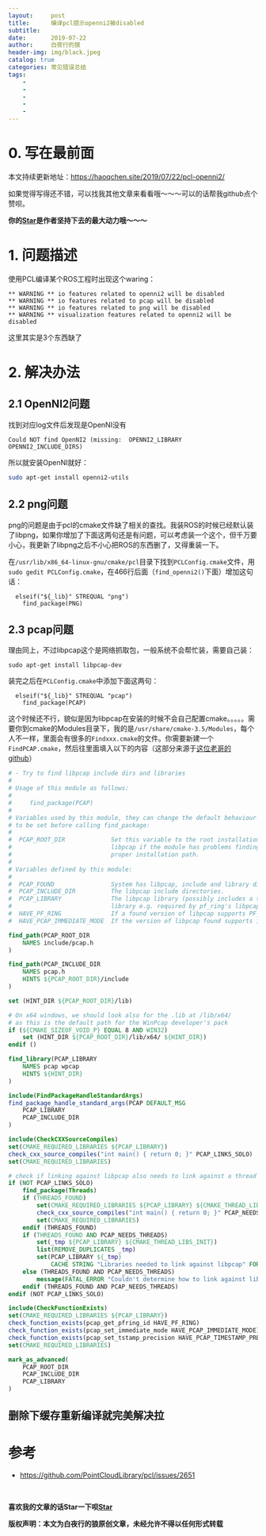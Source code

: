 ```yaml
---
layout:     post
title:      编译pcl提示openni2被disabled
subtitle:   
date:       2019-07-22
author:     白夜行的狼
header-img: img/black.jpeg
catalog: true
categories: 常见错误总结 
tags:
    - 
    - 
    - 
    - 
    - 
--- 
```


# 0. 写在最前面

本文持续更新地址：<https://haoqchen.site/2019/07/22/pcl-openni2/>

如果觉得写得还不错，可以找我其他文章来看看哦～～～可以的话帮我github点个赞呗。

**你的[Star](https://github.com/HaoQChen/HaoQChen.github.io)是作者坚持下去的最大动力哦～～～**

# 1. 问题描述

使用PCL编译某个ROS工程时出现这个waring：
```
** WARNING ** io features related to openni2 will be disabled
** WARNING ** io features related to pcap will be disabled
** WARNING ** io features related to png will be disabled
** WARNING ** visualization features related to openni2 will be disabled
```

这里其实是3个东西缺了

# 2. 解决办法

## 2.1 OpenNI2问题

找到对应log文件后发现是OpenNI没有
```
Could NOT find OpenNI2 (missing:  OPENNI2_LIBRARY OPENNI2_INCLUDE_DIRS)
```

所以就安装OpenNI就好：

```bash
sudo apt-get install openni2-utils
```

## 2.2 png问题

png的问题是由于pcl的cmake文件缺了相关的查找。我装ROS的时候已经默认装了libpng，如果你增加了下面这两句还是有问题，可以考虑装一个这个，但千万要小心，我更新了libpng之后不小心把ROS的东西删了，又得重装一下。

在`/usr/lib/x86_64-linux-gnu/cmake/pcl`目录下找到`PCLConfig.cmake`文件，用`sudo gedit PCLConfig.cmake`，在466行后面（`find_openni2()`下面）增加这句话：

```
  elseif("${_lib}" STREQUAL "png")
    find_package(PNG)
```

## 2.3 pcap问题

理由同上，不过libpcap这个是网络抓取包，一般系统不会帮忙装，需要自己装：

```
sudo apt-get install libpcap-dev
```

装完之后在`PCLConfig.cmake`中添加下面这两句：

```
  elseif("${_lib}" STREQUAL "pcap")
    find_package(PCAP)
```

这个时候还不行，貌似是因为libpcap在安装的时候不会自己配置cmake。。。。。需要你到cmake的Modules目录下，我的是`/usr/share/cmake-3.5/Modules`，每个人不一样，里面会有很多的`Findxxx.cmake`的文件。你需要新建一个`FindPCAP.cmake`，然后往里面填入以下的内容（这部分来源于[这位老哥的github](https://github.com/mfontanini/libtins/blob/master/cmake/Modules/FindPCAP.cmake)）

```cmake
# - Try to find libpcap include dirs and libraries
#
# Usage of this module as follows:
#
#     find_package(PCAP)
#
# Variables used by this module, they can change the default behaviour and need
# to be set before calling find_package:
#
#  PCAP_ROOT_DIR             Set this variable to the root installation of
#                            libpcap if the module has problems finding the
#                            proper installation path.
#
# Variables defined by this module:
#
#  PCAP_FOUND                System has libpcap, include and library dirs found
#  PCAP_INCLUDE_DIR          The libpcap include directories.
#  PCAP_LIBRARY              The libpcap library (possibly includes a thread
#                            library e.g. required by pf_ring's libpcap)
#  HAVE_PF_RING              If a found version of libpcap supports PF_RING
#  HAVE_PCAP_IMMEDIATE_MODE  If the version of libpcap found supports immediate mode

find_path(PCAP_ROOT_DIR
    NAMES include/pcap.h
)

find_path(PCAP_INCLUDE_DIR
    NAMES pcap.h
    HINTS ${PCAP_ROOT_DIR}/include
)

set (HINT_DIR ${PCAP_ROOT_DIR}/lib)

# On x64 windows, we should look also for the .lib at /lib/x64/
# as this is the default path for the WinPcap developer's pack
if (${CMAKE_SIZEOF_VOID_P} EQUAL 8 AND WIN32)
    set (HINT_DIR ${PCAP_ROOT_DIR}/lib/x64/ ${HINT_DIR})
endif ()

find_library(PCAP_LIBRARY
    NAMES pcap wpcap
    HINTS ${HINT_DIR}
)

include(FindPackageHandleStandardArgs)
find_package_handle_standard_args(PCAP DEFAULT_MSG
    PCAP_LIBRARY
    PCAP_INCLUDE_DIR
)

include(CheckCXXSourceCompiles)
set(CMAKE_REQUIRED_LIBRARIES ${PCAP_LIBRARY})
check_cxx_source_compiles("int main() { return 0; }" PCAP_LINKS_SOLO)
set(CMAKE_REQUIRED_LIBRARIES)

# check if linking against libpcap also needs to link against a thread library
if (NOT PCAP_LINKS_SOLO)
    find_package(Threads)
    if (THREADS_FOUND)
        set(CMAKE_REQUIRED_LIBRARIES ${PCAP_LIBRARY} ${CMAKE_THREAD_LIBS_INIT})
        check_cxx_source_compiles("int main() { return 0; }" PCAP_NEEDS_THREADS)
        set(CMAKE_REQUIRED_LIBRARIES)
    endif (THREADS_FOUND)
    if (THREADS_FOUND AND PCAP_NEEDS_THREADS)
        set(_tmp ${PCAP_LIBRARY} ${CMAKE_THREAD_LIBS_INIT})
        list(REMOVE_DUPLICATES _tmp)
        set(PCAP_LIBRARY ${_tmp}
            CACHE STRING "Libraries needed to link against libpcap" FORCE)
    else (THREADS_FOUND AND PCAP_NEEDS_THREADS)
        message(FATAL_ERROR "Couldn't determine how to link against libpcap")
    endif (THREADS_FOUND AND PCAP_NEEDS_THREADS)
endif (NOT PCAP_LINKS_SOLO)

include(CheckFunctionExists)
set(CMAKE_REQUIRED_LIBRARIES ${PCAP_LIBRARY})
check_function_exists(pcap_get_pfring_id HAVE_PF_RING)
check_function_exists(pcap_set_immediate_mode HAVE_PCAP_IMMEDIATE_MODE)
check_function_exists(pcap_set_tstamp_precision HAVE_PCAP_TIMESTAMP_PRECISION)
set(CMAKE_REQUIRED_LIBRARIES)

mark_as_advanced(
    PCAP_ROOT_DIR
    PCAP_INCLUDE_DIR
    PCAP_LIBRARY
)
```

## 删除下缓存重新编译就完美解决拉

# 参考

+ <https://github.com/PointCloudLibrary/pcl/issues/2651>

<br>

**喜欢我的文章的话Star一下呗[Star](https://github.com/HaoQChen/HaoQChen.github.io)**

**版权声明：本文为白夜行的狼原创文章，未经允许不得以任何形式转载**
